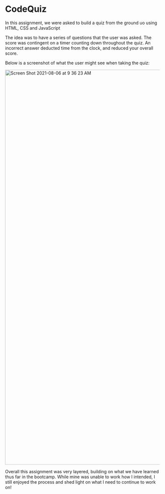 # CodeQuiz

In this assignment, we were asked to build a quiz from the ground uo using HTML, CSS and JavaScript

The idea was to have a series of questions that the user was asked. The score was contingent on a timer counting down throughout the quiz.
An incorrect answer deducted time from the clock, and reduced your overall score. 

Below is a screenshot of what the user might see when taking the quiz:




<img width="1280" alt="Screen Shot 2021-08-06 at 9 36 23 AM" src="https://user-images.githubusercontent.com/87332492/128535618-8703bcb6-92a5-41a8-8dfe-6532c43ce6a7.png">

Overall this assignment was very layered, building on what we have learned thus far in the bootcamp. While mine was unable to work how I intended, I still enjoyed the process
and shed light on what I need to continue to work on!
